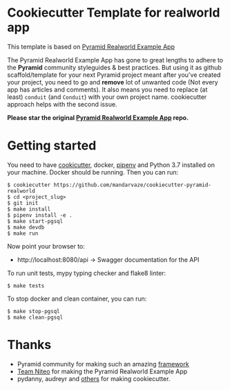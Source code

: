 # Cookiecutter Template for realworld app

This template is based on [Pyramid Realworld Example App](https://github.com/niteoweb/pyramid-realworld-example-app)

The Pyramid Realworld Example App has gone to great lengths to adhere to the **Pyramid** community styleguides & best practices. But using it as github scaffold/template for your next Pyramid project meant after you've created your project, you need to go and **remove** lot of unwanted code (Not every app has articles and comments). It also means you need to replace (at least) `conduit` (and `Conduit`) with your own project name. cookiecutter approach helps with the second issue.

**Please star the original [Pyramid Realworld Example App](https://github.com/niteoweb/pyramid-realworld-example-app) repo.**

# Getting started

You need to have [cookicutter](https://pypi.python.org/pypi/cookiecutter), docker, [pipenv](https://pipenv.readthedocs.io/) and Python 3.7 installed on your machine. Docker should be running. Then you can run:

``` shell
$ cookiecutter https://github.com/mandarvaze/cookiecutter-pyramid-realworld
$ cd <project_slug>
$ git init
$ make install
$ pipenv install -e .
$ make start-pgsql
$ make devdb
$ make run
```

Now point your browser to:
 * http://localhost:8080/api -> Swagger documentation for the API


To run unit tests, mypy typing checker and flake8 linter:

`$ make tests`

To stop docker and clean container, you can run:

``` shell
$ make stop-pgsql
$ make clean-pgsql
```

# Thanks

* Pyramid community for making such an amazing [framework](https://docs.pylonsproject.org/projects/pyramid/en/latest/index.html)
* [Team Niteo](https://github.com/niteoweb/pyramid-realworld-example-app/graphs/contributors) for making the Pyramid Realworld Example App
* pydanny, audreyr and [others](https://github.com/cookiecutter/cookiecutter/graphs/contributors) for making cookiecutter.
